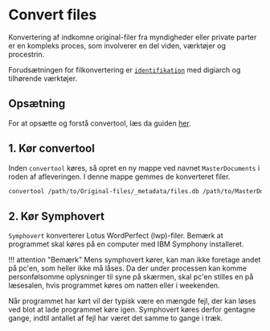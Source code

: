 # Convert files

Konvertering af indkomne original-filer fra myndigheder eller private parter er en kompleks proces, som involverer en del viden, værktøjer og procestrin.

Forudsætningen for filkonvertering er [`identifikation`](../processes/identify-files.md) med digiarch og tilhørende værktøjer.

## Opsætning

For at opsætte og forstå convertool, læs da guiden [her](../tools/convertool.md). 

## 1. Kør convertool

Inden `convertool` køres, så opret en ny mappe ved navnet `MasterDocuments` i roden af afleveringen. I denne mappe gemmes de konverteret filer.

```Bash
convertool /path/to/Original-files/_metadata/files.db /path/to/MasterDocuments ammendmaster
```

## 2. Kør Symphovert

`Symphovert` konverterer Lotus WordPerfect (lwp)-filer. Bemærk at programmet skal køres på en computer med IBM Symphony installeret.

!!! attention "Bemærk"
    Mens symphovert kører, kan man ikke foretage andet på pc'en, som heller ikke må låses. Da der under processen kan komme personfølsomme oplysninger til syne på skærmen, skal pc'en stilles en på læsesalen, hvis programmet køres om natten eller i weekenden.

Når programmet har kørt vil der typisk være en mængde fejl, der kan løses ved blot at lade programmet køre igen. Symphovert køres derfor gentagne gange, indtil antallet af fejl har været det samme to gange i træk.
